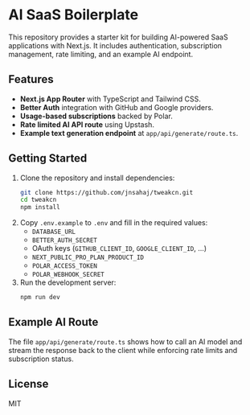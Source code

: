 # AI SaaS Boilerplate

This repository provides a starter kit for building AI-powered SaaS applications with Next.js. It includes authentication, subscription management, rate limiting, and an example AI endpoint.

## Features
- **Next.js App Router** with TypeScript and Tailwind CSS.
- **Better Auth** integration with GitHub and Google providers.
- **Usage-based subscriptions** backed by Polar.
- **Rate limited AI API route** using Upstash.
- **Example text generation endpoint** at `app/api/generate/route.ts`.

## Getting Started
1. Clone the repository and install dependencies:
   ```bash
   git clone https://github.com/jnsahaj/tweakcn.git
   cd tweakcn
   npm install
   ```
2. Copy `.env.example` to `.env` and fill in the required values:
   - `DATABASE_URL`
   - `BETTER_AUTH_SECRET`
   - OAuth keys (`GITHUB_CLIENT_ID`, `GOOGLE_CLIENT_ID`, ...)
   - `NEXT_PUBLIC_PRO_PLAN_PRODUCT_ID`
   - `POLAR_ACCESS_TOKEN`
   - `POLAR_WEBHOOK_SECRET`
3. Run the development server:
   ```bash
   npm run dev
   ```

## Example AI Route
The file `app/api/generate/route.ts` shows how to call an AI model and stream the response back to the client while enforcing rate limits and subscription status.

## License
MIT
